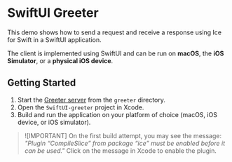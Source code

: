 # SwiftUI Greeter

This demo shows how to send a request and receive a response using Ice for Swift in a SwiftUI application.

The client is implemented using SwiftUI and can be run on **macOS**, the **iOS Simulator**, or a
**physical iOS device**.

## Getting Started

1. Start the [Greeter server](../greeter) from the `greeter` directory.
2. Open the `SwiftUI-greeter` project in Xcode.
3. Build and run the application on your platform of choice (macOS, iOS device, or iOS simulator).

>![IMPORTANT]
> On the first build attempt, you may see the message:
> _"Plugin “CompileSlice” from package “ice” must be enabled before it can be used."_
> Click on the message in Xcode to enable the plugin.
